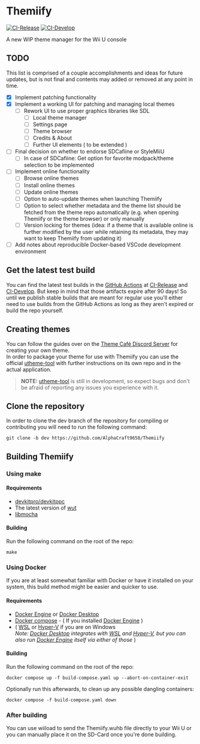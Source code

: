 # Themiify
[![CI-Release](https://github.com/Themiify-hb/Themiify/actions/workflows/build-release.yml/badge.svg)](https://github.com/Themiify-hb/Themiify/actions/workflows/build-release.yml)  [![CI-Develop](https://github.com/Themiify-hb/Themiify/actions/workflows/build-dev.yml/badge.svg?branch=dev)](https://github.com/Themiify-hb/Themiify/actions/workflows/build-dev.yml)

A new WIP theme manager for the Wii U console

## TODO
This list is comprised of a couple accomplishments and ideas for future updates, but is not final and contents may added or removed at any point in time.
- [x] Implement patching functionality
- [x] Implement a working UI for patching and managing local themes
  - [ ] Rework UI to use proper graphics libraries like SDL
    - [ ] Local theme manager
    - [ ] Settings page
    - [ ] Theme browser
    - [ ] Credits & About
    - [ ] Further UI elements ( to be extended )
- [ ] Final decision on whether to endorse SDCafiine or StyleMiiU
  - [ ] In case of SDCafiine: Get option for favorite modpack/theme selection to be implemented
- [ ] Implement online functionality
  - [ ] Browse online themes
  - [ ] Install online themes
  - [ ] Update online themes
  - [ ] Option to auto-update themes when launching Themiify
  - [ ] Option to select whether metadata and the theme list should be fetched from the theme repo automatically (e.g. when opening Themiify or the theme browser) or only manually
  - [ ] Version locking for themes (idea: if a theme that is available online is further modified by the user while retaining its metadata, they may want to keep Themiify from updating it)
- [ ] Add notes about reproducible Docker-based VSCode development environment

## Get the latest test build
You can find the latest test builds in the [GitHub Actions](https://github.com/Themiify-hb/Themiify/actions) at [CI-Release](https://github.com/Themiify-hb/Themiify/actions/workflows/build-release.yml) and [CI-Develop](https://github.com/Themiify-hb/Themiify/actions/workflows/build-dev.yml). But keep in mind that those artifacts expire after 90 days! So until we publish stable builds that are meant for regular use you'll either need to use builds from the GitHub Actions as long as they aren't expired or build the repo yourself.

## Creating themes
You can follow the guides over on the [Theme Café Discord Server](https://discord.gg/GsdQzbAejT) for creating your own theme.<br/>
In order to package your theme for use with Themiify you can use the official [utheme-tool](https://github.com/Themiify-hb/utheme-tool) with further instructions on its own repo and in the actual application.

> **NOTE:** [utheme-tool](https://github.com/Themiify-hb/utheme-tool) is still in development, so expect bugs and don't be afraid of reporting any issues you experience with it.

## Clone the repository

In order to clone the dev branch of the repository for compiling or contributing you will need to run the following command:
```
git clone -b dev https://github.com/AlphaCraft9658/Themiify
```

## Building Themiify
### Using make
#### Requirements
- [devkitpro/devkitppc](https://devkitpro.org/wiki/Getting_Started)
- The latest version of [wut](https://github.com/devkitPro/wut)
- [libmocha](https://github.com/wiiu-env/libmocha/tree/main)
#### Building
Run the following command on the root of the repo:
```
make
```

### Using Docker
If you are at least somewhat familiar with Docker or have it installed on your system, this build method might be easier and quicker to use.<br/>

#### Requirements
- [Docker Engine](https://docs.docker.com/engine/install/) or [Docker Desktop](https://docs.docker.com/desktop/)
- [Docker compose](https://docs.docker.com/compose/install/) - ( If you installed [Docker Engine](https://docs.docker.com/engine/install/) )
- ( [WSL](https://learn.microsoft.com/en-us/windows/wsl/) or [Hyper-V](https://learn.microsoft.com/en-us/windows-server/virtualization/hyper-v/hyper-v-overview) if you are on Windows<br/>
*Note: [Docker Desktop](https://docs.docker.com/desktop/setup/install/windows-install/) integrates with [WSL](https://learn.microsoft.com/en-us/windows/wsl/) and [Hyper-V](https://learn.microsoft.com/en-us/windows-server/virtualization/hyper-v/hyper-v-overview),
but you can also run [Docker Engine](https://docs.docker.com/engine/install/) itself via either of those* )

#### Building
Run the following command on the root of the repo:
```
docker compose up -f build-compose.yaml up --abort-on-container-exit
```

Optionally run this afterwards, to clean up any possible dangling containers:
```
docker compose -f build-compose.yaml down
```

### After building
You can use wiiload to send the Themiify.wuhb file directly to your Wii U or you can manually place it on the SD-Card once you're done building.